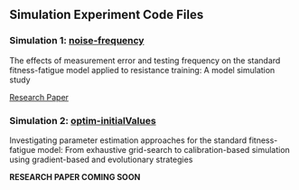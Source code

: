 ## Simulation Experiment Code Files

### Simulation 1: [noise-frequency](https://github.com/bsh2/Fitness-Fatigue-Model/tree/main/simulations/noise-frequency)

The effects of measurement error and testing frequency on the standard fitness-fatigue model applied to resistance training: A model simulation study

[Research Paper](https://www.researchgate.net/publication/337133581_The_effects_of_measurement_error_and_testing_frequency_on_the_fitness-fatigue_model_applied_to_resistance_training_A_simulation_approach)

### Simulation 2: [optim-initialValues](https://github.com/bsh2/Fitness-Fatigue-Model/tree/main/simulations/optim-initialValues)

Investigating parameter estimation approaches for the standard fitness-fatigue model: From exhaustive grid-search to calibration-based simulation using gradient-based and evolutionary strategies

**RESEARCH PAPER COMING SOON**